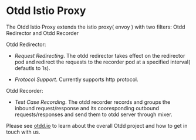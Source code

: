 # Otdd Istio Proxy

The Otdd Istio Proxy extends the istio proxy( envoy ) with two filters: Otdd Redirector and Otdd Recorder

Otdd Redirector:

- *Request Redirecting*. The otdd redirector takes effect on the redirector pod and redirect the requests to the recorder pod at a specified interval( defautls to 1s).

- *Protocol Support*. Currently supports http protocol.

Otdd Recorder:

- *Test Case Recording*. The otdd recorder records and groups the inbound request/response and its cooresponding outbound requests/responses and send them to otdd server through mixer.

Please see [otdd.io](https://otdd.io)
to learn about the overall Otdd project and how to get in touch with us.

